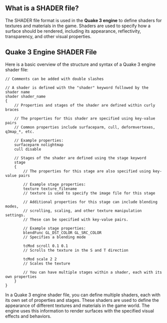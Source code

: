 ## What is a SHADER file?

The SHADER file format is used in the **Quake 3 engine** to define shaders for textures and materials in the game. Shaders are used to specify how a surface should be rendered, including its appearance, reflectivity, transparency, and other visual properties. 

## Quake 3 Engine SHADER File

Here is a basic overview of the structure and syntax of a Quake 3 engine shader file:

```Plain Text
// Comments can be added with double slashes

// A shader is defined with the "shader" keyword followed by the shader name
shader shader_name
{
    // Properties and stages of the shader are defined within curly braces

    // The properties for this shader are specified using key-value pairs
    // Common properties include surfaceparm, cull, deformvertexes, q3map_*, etc.

    // Example properties:
    surfaceparm nolightmap
    cull disable

    // Stages of the shader are defined using the stage keyword
    stage
    {
        // The properties for this stage are also specified using key-value pairs

        // Example stage properties:
        texture texture_filename
        // texture is used to specify the image file for this stage

        // Additional properties for this stage can include blending modes,
        // scrolling, scaling, and other texture manipulation settings.
        // These can be specified with key-value pairs.

        // Example stage properties:
        blendFunc GL_DST_COLOR GL_SRC_COLOR
        // Specifies a blending mode

        tcMod scroll 0.1 0.1
        // Scrolls the texture in the S and T direction

        tcMod scale 2 2
        // Scales the texture

        // You can have multiple stages within a shader, each with its own properties
    }
}
```

In a Quake 3 engine shader file, you can define multiple shaders, each with its own set of properties and stages. These shaders are used to define the appearance of different textures and materials in the game world. The engine uses this information to render surfaces with the specified visual effects and behaviors.
